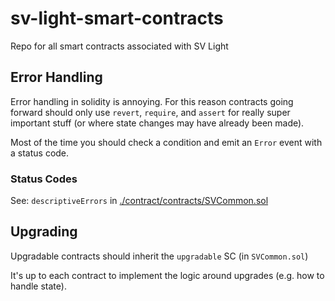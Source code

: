 # sv-light-smart-contracts
Repo for all smart contracts associated with SV Light

## Error Handling

Error handling in solidity is annoying. For this reason contracts going forward should only use `revert`, `require`, and `assert` for really super important stuff (or where state changes may have already been made).

Most of the time you should check a condition and emit an `Error` event with a status code.

### Status Codes

See: `descriptiveErrors` in [./contract/contracts/SVCommon.sol](./blob/master/contract/contracts/SVCommon.sol)

## Upgrading

Upgradable contracts should inherit the `upgradable` SC (in `SVCommon.sol`)

It's up to each contract to implement the logic around upgrades (e.g. how to handle state).
